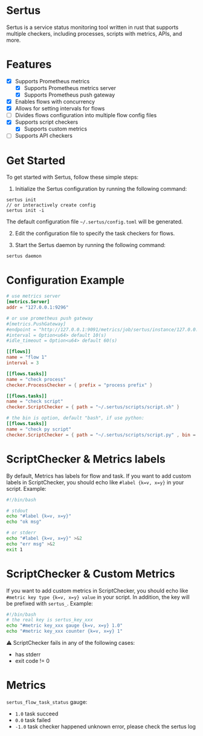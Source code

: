 # Sertus
Sertus is a service status monitoring tool written in rust that supports multiple checkers, including processes, scripts with metrics, APIs, and more.

# Features
- [x] Supports Prometheus metrics
    - [x] Supports Prometheus metrics server
    - [x] Supports Prometheus push gateway
- [x] Enables flows with concurrency
- [x] Allows for setting intervals for flows
- [ ] Divides flows configuration into multiple flow config files
- [x] Supports script checkers
    - [x] Supports custom metrics
- [ ] Supports API checkers

# Get Started
To get started with Sertus, follow these simple steps:

1. Initialize the Sertus configuration by running the following command:
```shell
sertus init
// or interactively create config
sertus init -i
```
The default configuration file `~/.sertus/config.toml` will be generated.

2. Edit the configuration file to specify the task checkers for flows.


3. Start the Sertus daemon by running the following command:
``` shell
sertus daemon
```

# Configuration Example
```toml
# use metrics server
[metrics.Server]
addr = "127.0.0.1:9296"

# or use prometheus push gateway
#[metrics.PushGateway]
#endpoint = "http://127.0.0.1:9091/metrics/job/sertus/instance/127.0.0.1"
#interval = Option<u64> default 10(s)
#idle_timeout = Option<u64> default 60(s)

[[flows]]
name = "flow 1"
interval = 3

[[flows.tasks]]
name = "check process"
checker.ProcessChecker = { prefix = "process prefix" }

[[flows.tasks]]
name = "check script"
checker.ScriptChecker = { path = "~/.sertus/scripts/script.sh" }

# the bin is option, default "bash", if use python:
[[flows.tasks]]
name = "check py script"
checker.ScriptChecker = { path = "~/.sertus/scripts/script.py" , bin = "python3"}
```
# ScriptChecker & Metrics labels
By default, Metrics has labels for flow and task. If you want to add custom labels in ScriptChecker, you should echo like `#label {k=v, x=y}` in your script.
Example:
```bash
#!/bin/bash

# stdout 
echo "#label {k=v, x=y}"
echo "ok msg"

# or stderr
echo "#label {k=v, x=y}" >&2
echo "err msg" >&2
exit 1
```
# ScriptChecker & Custom Metrics
If you want to add custom metrics in ScriptChecker, you should echo like `#metric key type {k=v, x=y} value` in your script. In addition, the key will be prefixed with `sertus_`.
Example:
```bash
#!/bin/bash
# the real key is sertus_key_xxx 
echo "#metric key_xxx gauge {k=v, x=y} 1.0"
echo "#metric key_xxx counter {k=v, x=y} 1"
```
:warning: ScriptChecker fails in any of the following cases:
- has stderr
- exit code != 0

# Metrics 
`sertus_flow_task_status` gauge:
- `1.0` task succeed
- `0.0` task failed
- `-1.0` task checker happened unknown error, please check the sertus log


